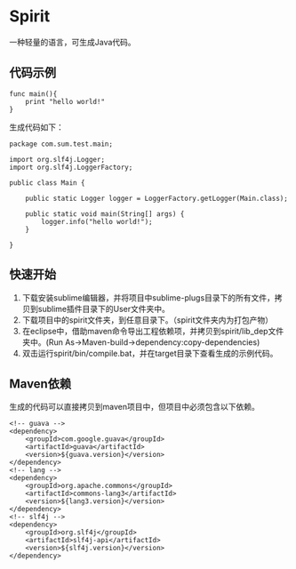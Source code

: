 # Spirit

一种轻量的语言，可生成Java代码。

## 代码示例

```
func main(){
    print "hello world!"
}
```

生成代码如下：

```
package com.sum.test.main;

import org.slf4j.Logger;
import org.slf4j.LoggerFactory;

public class Main {
    
    public static Logger logger = LoggerFactory.getLogger(Main.class);

    public static void main(String[] args) {
        logger.info("hello world!");
    }

}  
```

## 快速开始

1. 下载安装sublime编辑器，并将项目中sublime-plugs目录下的所有文件，拷贝到sublime插件目录下的User文件夹中。
2. 下载项目中的spirit文件夹，到任意目录下。（spirit文件夹内为打包产物）
3. 在eclipse中，借助maven命令导出工程依赖项，并拷贝到spirit/lib_dep文件夹中。(Run As->Maven-build->dependency:copy-dependencies)
4. 双击运行spirit/bin/compile.bat，并在target目录下查看生成的示例代码。

## Maven依赖

生成的代码可以直接拷贝到maven项目中，但项目中必须包含以下依赖。

```
<!-- guava -->
<dependency>
	<groupId>com.google.guava</groupId>
	<artifactId>guava</artifactId>
	<version>${guava.version}</version>
</dependency>
<!-- lang -->
<dependency>
	<groupId>org.apache.commons</groupId>
	<artifactId>commons-lang3</artifactId>
	<version>${lang3.version}</version>
</dependency>
<!-- slf4j -->
<dependency>
	<groupId>org.slf4j</groupId>
	<artifactId>slf4j-api</artifactId>
	<version>${slf4j.version}</version>
</dependency>
```

